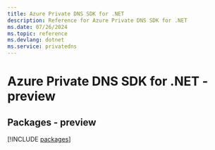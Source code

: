 ```yaml
---
title: Azure Private DNS SDK for .NET
description: Reference for Azure Private DNS SDK for .NET
ms.date: 07/26/2024
ms.topic: reference
ms.devlang: dotnet
ms.service: privatedns
---
```

# Azure Private DNS SDK for .NET - preview
## Packages - preview
[!INCLUDE [packages](private-dns-index.md)]